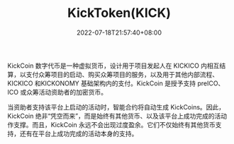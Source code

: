 ﻿---
weight: 
title: "KickToken(KICK)"
description: "KickCoin 数字代币是一种虚拟货币，设计用于发起人在 KIСKIСO 内相互结算，以支付众筹的启动、购买众筹的服务，以及用于其他内部流程、KICKICO 和KICKONOMY 基础架构内的支付"
date: 2022-07-18T21:57:40+08:00
lastmod: 2022-07-18T16:45:40+08:00
draft: false
authors: ["浮尘"]
featuredImage: "kicktokenkick.webp"
link: "https://kickico.com/"
tags: ["数字代币","KickToken(KICK)"]
categories: ["navigation"]
navigation: ["数字代币"]
lightgallery: true
toc: true
pinned: false
recommend: false
recommend1: false
---
KickCoin 数字代币是一种虚拟货币，设计用于项目发起人在 KIСKIСO 内相互结算，以支付众筹项目的启动、购买众筹项目的服务，以及用于其他内部流程、KICKICO 和KICKONOMY 基础架构内的支付。KickCoin 是授予支持 preICO、ICO 或众筹活动资助者的加密货币。

当资助者支持该平台上启动的活动时，智能合约将自动生成 KickCoins。因此，KickCoin 绝非“凭空而来”，而是始终有其他货币、以及该平台上成功完成的活动作支撑。而且，KickCoin 永远不会出现过度盈余。它们不仅始终有其他货币支持，还有在平台上成功完成的活动本身的支持。